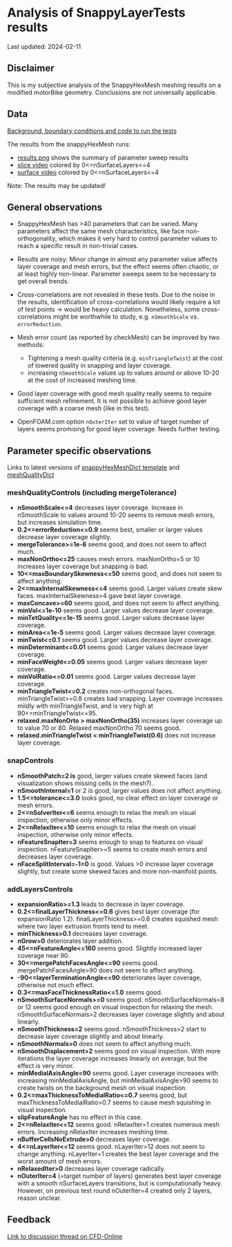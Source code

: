 # Analysis of SnappyLayerTests results

Last updated: 2024-02-11

## Disclaimer

This is my subjective analysis of the SnappyHexMesh meshing results on
a modified motorBike geometry. Conclusions are not universally
applicable.

## Data

[Background, boundary conditions and code to run the tests](./README.md)

The results from the snappyHexMesh runs:
* [results.png](http://tkeskita.kapsi.fi/OF/snappyLayerTests_results.png) shows the summary of parameter sweep results
* [slice video](https://vimeo.com/906686016) colored by 0<=nSurfaceLayers<=4
* [surface video](https://vimeo.com/906685981) colored by 0<=nSurfaceLayers<=4

Note: The results may be updated!

## General observations

* SnappyHexMesh has >40 parameters that can be varied. Many
  parameters affect the same mesh characteristics, like face
  non-orthogonality, which makes it very hard to control parameter
  values to reach a specific result in non-trivial cases.

* Results are noisy: Minor change in almost any parameter value
  affects layer coverage and mesh errors, but the effect seems often
  chaotic, or at least highly non-linear. Parameter sweeps seem to be
  necessary to get overall trends.

* Cross-correlations are not revealed in these tests. Due to the noise
  in the results, identification of cross-correlations would likely
  require a lot of test points -> would be heavy calculation.
  Nonetheless, some cross-correlations might be worthwhile to
  study, e.g. `nSmoothScale` vs. `errorReduction`.

* Mesh error count (as reported by checkMesh) can be improved by two methods:

  * Tightening a mesh quality criteria (e.g. `minTriangleTwist`) at
    the cost of lowered quality in snapping and layer coverage.
  * increasing `nSmoothScale` values up to values around or above
    10-20 at the cost of increased meshing time.

* Good layer coverage with good mesh quality really seems to require
  sufficient mesh refinement. It is not possible to achieve good layer
  coverage with a coarse mesh (like in this test).

* OpenFOAM.com option `nOuterIter` set to value of target number of
  layers seems promising for good layer coverage. Needs further
  testing.


## Parameter specific observations

Links to latest versions of [snappyHexMeshDict template](./foamCase/system/snappy.template) and [meshQualityDict](./foamCase/system/meshQualityDict)

### meshQualityControls (including mergeTolerance)

* **nSmoothScale<=4** decreases layer coverage. Increase in nSmoothScale to values around 10-20 seems to remove mesh errors, but increases simulation time.
* **0.2<=errorReduction<=0.9** seems best, smaller or larger values decrease layer coverage slightly.
* **mergeTolerance>=1e-6** seems good, and does not seem to affect much.
* **maxNonOrtho<=25** causes mesh errors. maxNonOrtho=5 or 10 increases layer coverage but snapping is bad.
* **10<=maxBoundarySkewness<=50** seems good, and does not seem to affect anything.
* **2<=maxInternalSkewness<=4** seems good. Larger values create skew faces. maxInternalSkewness=4 gave best layer coverage.
* **maxConcave>=60** seems good, and does not seem to affect anything.
* **minVol<=1e-10** seems good. Larger values decrease layer coverage.
* **minTetQuality<=1e-15** seems good. Larger values decrease layer coverage.
* **minArea<=1e-5** seems good. Larger values decrease layer coverage.
* **minTwist<=0.1** seems good. Larger values decrease layer coverage.
* **minDeterminant<=0.01** seems good. Larger values decrease layer coverage.
* **minFaceWeight<=0.05** seems good. Larger values decrease layer coverage.
* **minVolRatio<=0.01** seems good. Larger values decrease layer coverage.
* **minTriangleTwist<=0.2** creates non-orthogonal faces. minTriangleTwist>=0.8 creates bad snapping. Layer coverage increases mildly with minTriangleTwist, and is very high at 90<=minTriangleTwist<=95.
* **relaxed.maxNonOrto > maxNonOrtho(35)** increases layer coverage up to value 70 or 80. Relaxed maxNonOrtho 70 seems good.
* **relaxed.minTriangleTwist < minTriangleTwist(0.6)** does not increase layer coverage.

### snapControls

* **nSmoothPatch=2 is** good, larger values create skewed faces (and visualization shows missing cells in the mesh?).
* **nSmoothInternal=1** or 2 is good, larger values does not affect anything.
* **1.5<=tolerance<=3.0** looks good, no clear effect on layer coverage or mesh errors.
* **2<=nSolverIter<=6** seems enough to relax the mesh on visual inspection, otherwise only minor effects.
* **2<=nRelaxIter<=10** seems enough to relax the mesh on visual inspection, otherwise only minor effects.
* **nFeatureSnapIter=3** seems enough to snap to features on visual inspection. nFeatureSnapIter>=5 seems to create mesh errors and decreases layer coverage.
* **nFaceSplitInterval=-1=0** is good. Values >0 increase layer coverage slightly, but create some skewed faces and more non-manifold points.

### addLayersControls

* **expansionRatio>=1.3** leads to decrease in layer coverage.
* **0.2<=finalLayerThickness<=0.6** gives best layer coverage (for expansionRatio 1.2). finalLayerThickness>=0.6 creates squished mesh where two layer extrusion fronts tend to meet.
* **minThickness>0.1** decreases layer coverage.
* **nGrow>0** deteriorates layer addition.
* **45<=nFeatureAngle<=160** seems good. Slightly increased layer coverage near 90.
* **30<=mergePatchFacesAngle<=90** seems good. mergePatchFacesAngle>90 does not seem to affect anything.
* **-90<=layerTerminationAngle<=90** deteriorates layer coverage, otherwise not much effect.
* **0.3<=maxFaceThicknessRatio<=1.0** seems good.
* **nSmoothSurfaceNormals>=0** seems good. nSmoothSurfaceNormals=8 or 12 seems good enough on visual inspection for relaxing the mesh. nSmoothSurfaceNormals>2 decreases layer coverage slightly and about linearly.
* **nSmoothThickness=2** seems good. nSmoothThickness>2 start to decrease layer coverage slightly and about linearly.
* **nSmoothNormals>0** does not seem to affect anything much.
* **nSmoothDisplacement>2** seems good on visual inspection. With more iterations the layer coverage increases linearly on average, but the effect is very minor.
* **minMedialAxisAngle=90** seems good. Layer coverage increases with increasing minMedialAxisAngle, but minMedialAxisAngle>90 seems to create twists on the background mesh on visual inspection.
* **0.2<=maxThicknessToMedialRatio<=0.7** seems good, but maxThicknessToMedialRatio>0.7 seems to cause mesh squishing in visual inspection.
* **slipFeatureAngle** has no effect in this case.
* **2<=nRelaxIter<=12** seems good. nRelaxIter=1 creates numerous mesh errors. Increasing nRelaxIter increases meshing time.
* **nBufferCellsNoExtrude>0** decreases layer coverage.
* **4<=nLayerIter<=12** seems good. nLayerIter>12 does not seem to change anything. nLayerIter=1 creates the best layer coverage and the worst amount of mesh errors.
* **nRelaxedIter>0** decreases layer coverage radically.
* **nOuterIter=4** (=target number of layers) generates best layer coverage with a smooth nSurfaceLayers transitions, but is computationally heavy. However, on previous test round nOuterIter=4 created only 2 layers, reason unclear.

## Feedback

[Link to discussion thread on CFD-Online](https://www.cfd-online.com/Forums/openfoam-meshing/254447-snappyhexmesh-parametric-sweep-study.html)
